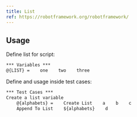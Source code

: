 ```yaml
---
title: List
ref: https://robotframework.org/robotframework/
---
```


## Usage

Define list for script:

```txt
*** Variables ***
@{LIST} =    one    two    three
```

Define and usage inside test cases:

```txt
*** Test Cases ***
Create a list variable
    @{alphabets} =    Create List    a    b    c
    Append To List    ${alphabets}    d
```

